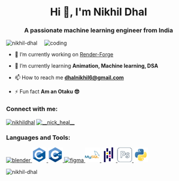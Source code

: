 <h1 align="center">Hi 👋, I'm Nikhil Dhal</h1>
<h3 align="center">A passionate machine learning engineer from India</h3>

<img align="right" alt="coding" width="400" src="https://i.makeagif.com/media/4-06-2017/-nvBml.gif">

<p align="left"> <img src="https://komarev.com/ghpvc/?username=nikhil-dhal&label=Profile%20views&color=0e75b6&style=flat" alt="nikhil-dhal" /> </p>

- 🔭 I’m currently working on [Render-Forge](http://render-forge.unaux.com/)

- 🌱 I’m currently learning **Animation, Machine learning, DSA**

- 📫 How to reach me **dhalnikhil6@gmail.com**

- ⚡ Fun fact **Am an Otaku 😎**

<h3 align="left">Connect with me:</h3>
<p align="left">
<a href="https://linkedin.com/in/nikhildhal" target="blank"><img align="center" src="https://raw.githubusercontent.com/rahuldkjain/github-profile-readme-generator/master/src/images/icons/Social/linked-in-alt.svg" alt="nikhildhal" height="30" width="40" /></a>
<a href="https://instagram.com/__nick_heal__" target="blank"><img align="center" src="https://raw.githubusercontent.com/rahuldkjain/github-profile-readme-generator/master/src/images/icons/Social/instagram.svg" alt="__nick_heal__" height="30" width="40" /></a>
</p>

<h3 align="left">Languages and Tools:</h3>
<p align="left"> <a href="https://www.blender.org/" target="_blank" rel="noreferrer"> <img src="https://download.blender.org/branding/community/blender_community_badge_white.svg" alt="blender" width="40" height="40"/> </a> <a href="https://www.cprogramming.com/" target="_blank" rel="noreferrer"> <img src="https://raw.githubusercontent.com/devicons/devicon/master/icons/c/c-original.svg" alt="c" width="40" height="40"/> </a> <a href="https://www.w3schools.com/cpp/" target="_blank" rel="noreferrer"> <img src="https://raw.githubusercontent.com/devicons/devicon/master/icons/cplusplus/cplusplus-original.svg" alt="cplusplus" width="40" height="40"/> </a> <a href="https://www.figma.com/" target="_blank" rel="noreferrer"> <img src="https://www.vectorlogo.zone/logos/figma/figma-icon.svg" alt="figma" width="40" height="40"/> </a> <a href="https://www.mysql.com/" target="_blank" rel="noreferrer"> <img src="https://raw.githubusercontent.com/devicons/devicon/master/icons/mysql/mysql-original-wordmark.svg" alt="mysql" width="40" height="40"/> </a> <a href="https://pandas.pydata.org/" target="_blank" rel="noreferrer"> <img src="https://raw.githubusercontent.com/devicons/devicon/2ae2a900d2f041da66e950e4d48052658d850630/icons/pandas/pandas-original.svg" alt="pandas" width="40" height="40"/> </a> <a href="https://www.photoshop.com/en" target="_blank" rel="noreferrer"> <img src="https://raw.githubusercontent.com/devicons/devicon/master/icons/photoshop/photoshop-line.svg" alt="photoshop" width="40" height="40"/> </a> <a href="https://www.python.org" target="_blank" rel="noreferrer"> <img src="https://raw.githubusercontent.com/devicons/devicon/master/icons/python/python-original.svg" alt="python" width="40" height="40"/> </a> </p>

<p><img align="center" src="https://github-readme-stats.vercel.app/api/top-langs?username=nikhil-dhal&show_icons=true&locale=en&layout=compact" alt="nikhil-dhal" /></p>
 
